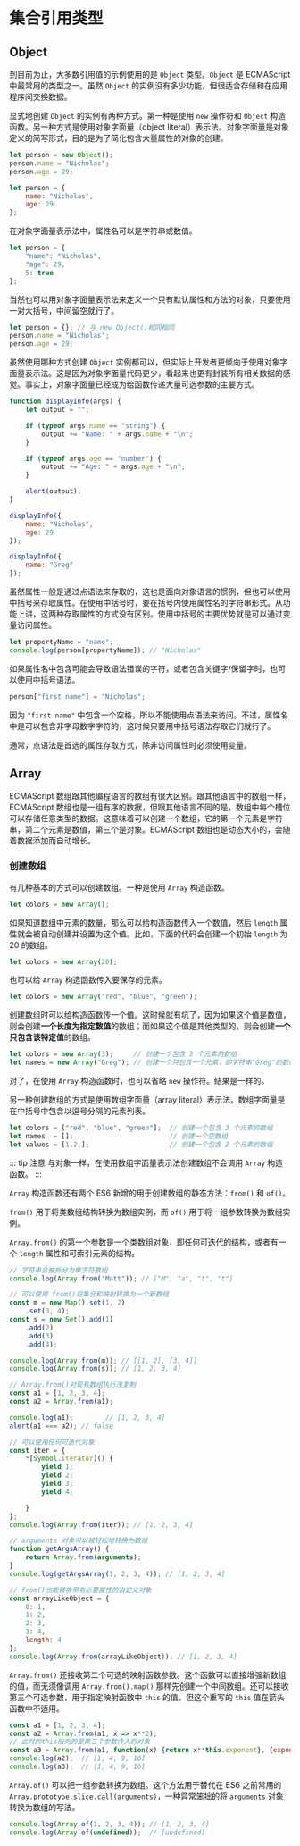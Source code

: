 # 集合引用类型

## Object

到目前为止，大多数引用值的示例使用的是 `Object` 类型。`Object` 是 ECMAScript 中最常用的类型之一。虽然 `Object` 的实例没有多少功能，但很适合存储和在应用程序间交换数据。

显式地创建 `Object` 的实例有两种方式。第一种是使用 `new` 操作符和 `Object` 构造函数。另一种方式是使用对象字面量（object literal）表示法。对象字面量是对象定义的简写形式，目的是为了简化包含大量属性的对象的创建。

```js
let person = new Object(); 
person.name = "Nicholas"; 
person.age = 29;

let person = {
    name: "Nicholas",
    age: 29
};
```

在对象字面量表示法中，属性名可以是字符串或数值。

```js
let person = {
    "name": "Nicholas",
    "age": 29,
    5: true
};
```

当然也可以用对象字面量表示法来定义一个只有默认属性和方法的对象，只要使用一对大括号，中间留空就行了。

```js
let person = {}; // 与 new Object()相同相同 
person.name = "Nicholas"; 
person.age = 29;
```

虽然使用哪种方式创建 `Object` 实例都可以，但实际上开发者更倾向于使用对象字面量表示法。这是因为对象字面量代码更少，看起来也更有封装所有相关数据的感觉。事实上，对象字面量已经成为给函数传递大量可选参数的主要方式。

```js
function displayInfo(args) {
    let output = "";

    if (typeof args.name == "string") {
        output += "Name: " + args.name + "\n";
    }

    if (typeof args.age == "number") {
        output += "Age: " + args.age + "\n";
    }

    alert(output);
}

displayInfo({
    name: "Nicholas",
    age: 29
});

displayInfo({
    name: "Greg"
});
```

虽然属性一般是通过点语法来存取的，这也是面向对象语言的惯例，但也可以使用中括号来存取属性。在使用中括号时，要在括号内使用属性名的字符串形式。从功能上讲，这两种存取属性的方式没有区别。使用中括号的主要优势就是可以通过变量访问属性。

```js
let propertyName = "name"; 
console.log(person[propertyName]); // "Nicholas"
```

如果属性名中包含可能会导致语法错误的字符，或者包含关键字/保留字时，也可以使用中括号语法。

```js
person["first name"] = "Nicholas";
```

因为 `"first name"` 中包含一个空格，所以不能使用点语法来访问。不过，属性名中是可以包含非字母数字字符的，这时候只要用中括号语法存取它们就行了。

通常，点语法是首选的属性存取方式，除非访问属性时必须使用变量。

## Array

ECMAScript 数组跟其他编程语言的数组有很大区别。跟其他语言中的数组一样，ECMAScript 数组也是一组有序的数据，但跟其他语言不同的是，数组中每个槽位可以存储任意类型的数据。这意味着可以创建一个数组，它的第一个元素是字符串，第二个元素是数值，第三个是对象。ECMAScript 数组也是动态大小的，会随着数据添加而自动增长。

### 创建数组

有几种基本的方式可以创建数组。一种是使用 `Array` 构造函数。

```js
let colors = new Array();
```

如果知道数组中元素的数量，那么可以给构造函数传入一个数值，然后 `length` 属性就会被自动创建并设置为这个值。比如，下面的代码会创建一个初始 `length` 为 20 的数组。

```js
let colors = new Array(20);
```

也可以给 `Array` 构造函数传入要保存的元素。

```js
let colors = new Array("red", "blue", "green");
```

创建数组时可以给构造函数传一个值。这时候就有坑了，因为如果这个值是数值，则会创建**一个长度为指定数值**的数组；而如果这个值是其他类型的，则会创建**一个只包含该特定值**的数组。

```js
let colors = new Array(3);     // 创建一个包含 3 个元素的数组 
let names = new Array("Greg"); // 创建一个只包含一个元素，即字符串"Greg"的数组
```

对了，在使用 `Array` 构造函数时，也可以省略 `new` 操作符。结果是一样的。

另一种创建数组的方式是使用数组字面量（array literal）表示法。数组字面量是在中括号中包含以逗号分隔的元素列表。

```js
let colors = ["red", "blue", "green"];  // 创建一个包含 3 个元素的数组 
let names  = [];                        // 创建一个空数组 
let values = [1,2,];                    // 创建一个包含 2 个元素的数组
```

::: tip 注意
与对象一样，在使用数组字面量表示法创建数组不会调用 `Array` 构造函数。
:::

`Array` 构造函数还有两个 ES6 新增的用于创建数组的静态方法：`from()` 和 `of()`。

`from()` 用于将类数组结构转换为数组实例，而 `of()` 用于将一组参数转换为数组实例。

`Array.from()` 的第一个参数是一个类数组对象，即任何可迭代的结构，或者有一个 `length` 属性和可索引元素的结构。

```js
// 字符串会被拆分为单字符数组 
console.log(Array.from("Matt")); // ["M", "a", "t", "t"]  

// 可以使用 from()将集合和映射转换为一个新数组 
const m = new Map().set(1, 2)
    .set(3, 4);
const s = new Set().add(1)
    .add(2)
    .add(3)
    .add(4);

console.log(Array.from(m)); // [[1, 2], [3, 4]] 
console.log(Array.from(s)); // [1, 2, 3, 4] 

// Array.from()对现有数组执行浅复制 
const a1 = [1, 2, 3, 4];
const a2 = Array.from(a1);

console.log(a1);        // [1, 2, 3, 4] 
alert(a1 === a2); // false

// 可以使用任何可迭代对象 
const iter = {
    *[Symbol.iterator]() {
        yield 1;
        yield 2;
        yield 3;
        yield 4;

    }
};
console.log(Array.from(iter)); // [1, 2, 3, 4]

// arguments 对象可以被轻松地转换为数组 
function getArgsArray() {
    return Array.from(arguments);
}
console.log(getArgsArray(1, 2, 3, 4)); // [1, 2, 3, 4] 

// from()也能转换带有必要属性的自定义对象 
const arrayLikeObject = {
    0: 1,
    1: 2,
    2: 3,
    3: 4,
    length: 4
};
console.log(Array.from(arrayLikeObject)); // [1, 2, 3, 4]
```

`Array.from()` 还接收第二个可选的映射函数参数。这个函数可以直接增强新数组的值，而无须像调用 `Array.from().map()` 那样先创建一个中间数组。还可以接收第三个可选参数，用于指定映射函数中 `this` 的值。但这个重写的 `this` 值在箭头函数中不适用。

```js
const a1 = [1, 2, 3, 4]; 
const a2 = Array.from(a1, x => x**2); 
// 此时的this指向的是第三个参数传入的对象
const a3 = Array.from(a1, function(x) {return x**this.exponent}, {exponent: 2}); 
console.log(a2);  // [1, 4, 9, 16] 
console.log(a3);  // [1, 4, 9, 16]
```

`Array.of()` 可以把一组参数转换为数组。这个方法用于替代在 ES6 之前常用的 `Array.prototype.slice.call(arguments)`，一种异常笨拙的将 `arguments` 对象转换为数组的写法。

```js
console.log(Array.of(1, 2, 3, 4)); // [1, 2, 3, 4] 
console.log(Array.of(undefined));  // [undefined]
```
